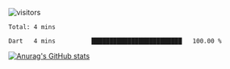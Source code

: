 ![visitors](https://visitor-badge.laobi.icu/badge?page_id=Icyoung.Icyoung)
<!--START_SECTION:waka-->
```text
Total: 4 mins

Dart   4 mins          █████████████████████████   100.00 % 
```
<!--END_SECTION:waka-->
[![Anurag's GitHub stats](https://github-readme-stats.vercel.app/api?username=Icyoung)](https://github.com/anuraghazra/github-readme-stats)
